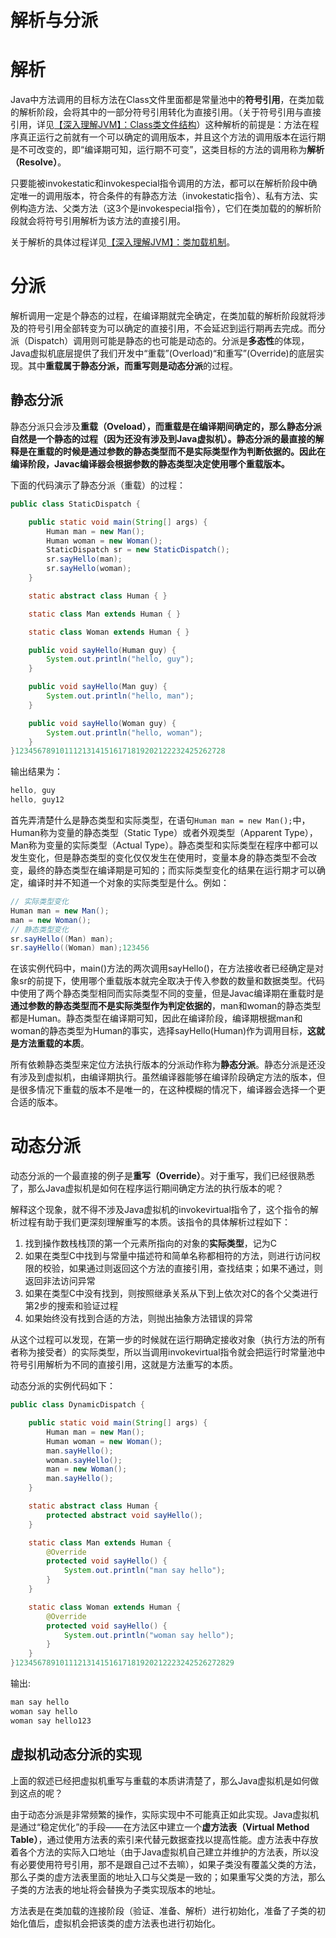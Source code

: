# 解析与分派

# **解析**

Java中方法调用的目标方法在Class文件里面都是常量池中的**符号引用**，在类加载的解析阶段，会将其中的一部分符号引用转化为直接引用。（关于符号引用与直接引用，详见[【深入理解JVM】：Class类文件结构](http://blog.csdn.net/u011080472/article/details/51326334)）这种解析的前提是：方法在程序真正运行之前就有一个可以确定的调用版本，并且这个方法的调用版本在运行期是不可改变的，即“编译期可知，运行期不可变”，这类目标的方法的调用称为**解析（Resolve）**。

只要能被invokestatic和invokespecial指令调用的方法，都可以在解析阶段中确定唯一的调用版本，符合条件的有静态方法（invokestatic指令）、私有方法、实例构造方法、父类方法（这3个是invokespecial指令），它们在类加载的的解析阶段就会将符号引用解析为该方法的直接引用。

关于解析的具体过程详见[【深入理解JVM】：类加载机制](http://blog.csdn.net/u011080472/article/details/51329315)。

# **分派**

解析调用一定是个静态的过程，在编译期就完全确定，在类加载的解析阶段就将涉及的符号引用全部转变为可以确定的直接引用，不会延迟到运行期再去完成。而分派（Dispatch）调用则可能是静态的也可能是动态的。分派是**多态性**的体现，Java虚拟机底层提供了我们开发中“重载”(Overload)“和重写”(Override)的底层实现。其中**重载属于静态分派，而重写则是动态分派**的过程。

## **静态分派**

静态分派只会涉及**重载（Oveload），而重载是在编译期间确定的，那么静态分派自然是一个静态的过程（因为还没有涉及到Java虚拟机）。静态分派的最直接的解释是在重载的时候是通过参数的静态类型而不是实际类型作为判断依据的。因此在编译阶段，Javac编译器会根据参数的静态类型决定使用哪个重载版本。**

下面的代码演示了静态分派（重载）的过程：

```java
public class StaticDispatch {

    public static void main(String[] args) {
        Human man = new Man();
        Human woman = new Woman();
        StaticDispatch sr = new StaticDispatch();
        sr.sayHello(man);
        sr.sayHello(woman);
    }

    static abstract class Human { }

    static class Man extends Human { }

    static class Woman extends Human { }

    public void sayHello(Human guy) {
        System.out.println("hello, guy");
    }

    public void sayHello(Man guy) {
        System.out.println("hello, man");
    }

    public void sayHello(Woman guy) {
        System.out.println("hello, woman");
    }
}12345678910111213141516171819202122232425262728
```

输出结果为：

```java
hello, guy
hello, guy12
```

首先弄清楚什么是静态类型和实际类型，在语句`Human man = new Man();`中，Human称为变量的静态类型（Static Type）或者外观类型（Apparent Type），Man称为变量的实际类型（Actual Type）。静态类型和实际类型在程序中都可以发生变化，但是静态类型的变化仅仅发生在使用时，变量本身的静态类型不会改变，最终的静态类型在编译期是可知的；而实际类型变化的结果在运行期才可以确定，编译时并不知道一个对象的实际类型是什么。例如：

```java
// 实际类型变化
Human man = new Man();
man = new Woman();
// 静态类型变化
sr.sayHello((Man) man);
sr.sayHello((Woman) man);123456
```

在该实例代码中，main()方法的两次调用sayHello()，在方法接收者已经确定是对象sr的前提下，使用哪个重载版本就完全取决于传入参数的数量和数据类型。代码中使用了两个静态类型相同而实际类型不同的变量，但是Javac编译期在重载时是**通过参数的静态类型而不是实际类型作为判定依据的**，man和woman的静态类型都是Human。静态类型在编译期可知，因此在编译阶段，编译期根据man和woman的静态类型为Human的事实，选择sayHello(Human)作为调用目标，**这就是方法重载的本质**。

所有依赖静态类型来定位方法执行版本的分派动作称为**静态分派**。静态分派是还没有涉及到虚拟机，由编译期执行。虽然编译器能够在编译阶段确定方法的版本，但是很多情况下重载的版本不是唯一的，在这种模糊的情况下，编译器会选择一个更合适的版本。

# **动态分派**

动态分派的一个最直接的例子是**重写（Override）**。对于重写，我们已经很熟悉了，那么Java虚拟机是如何在程序运行期间确定方法的执行版本的呢？

解释这个现象，就不得不涉及Java虚拟机的invokevirtual指令了，这个指令的解析过程有助于我们更深刻理解重写的本质。该指令的具体解析过程如下：

1.  找到操作数栈栈顶的第一个元素所指向的对象的**实际类型**，记为C
2.  如果在类型C中找到与常量中描述符和简单名称都相符的方法，则进行访问权限的校验，如果通过则返回这个方法的直接引用，查找结束；如果不通过，则返回非法访问异常
3.  如果在类型C中没有找到，则按照继承关系从下到上依次对C的各个父类进行第2步的搜索和验证过程
4.  如果始终没有找到合适的方法，则抛出抽象方法错误的异常

从这个过程可以发现，在第一步的时候就在运行期确定接收对象（执行方法的所有者称为接受者）的实际类型，所以当调用invokevirtual指令就会把运行时常量池中符号引用解析为不同的直接引用，这就是方法重写的本质。

动态分派的实例代码如下：

```java
public class DynamicDispatch {

    public static void main(String[] args) {
        Human man = new Man();
        Human woman = new Woman();
        man.sayHello();
        woman.sayHello();
        man = new Woman();
        man.sayHello();
    }

    static abstract class Human { 
        protected abstract void sayHello();
    }

    static class Man extends Human {
        @Override
        protected void sayHello() {
            System.out.println("man say hello");
        } 
    }

    static class Woman extends Human {
        @Override
        protected void sayHello() {
            System.out.println("woman say hello");
        } 
    }
}1234567891011121314151617181920212223242526272829
```

输出:

```java
man say hello
woman say hello
woman say hello123
```

## **虚拟机动态分派的实现**

上面的叙述已经把虚拟机重写与重载的本质讲清楚了，那么Java虚拟机是如何做到这点的呢？

由于动态分派是非常频繁的操作，实际实现中不可能真正如此实现。Java虚拟机是通过“稳定优化”的手段——在方法区中建立一个**虚方法表（Virtual Method Table）**，通过使用方法表的索引来代替元数据查找以提高性能。虚方法表中存放着各个方法的实际入口地址（由于Java虚拟机自己建立并维护的方法表，所以没有必要使用符号引用，那不是跟自己过不去嘛），如果子类没有覆盖父类的方法，那么子类的虚方法表里面的地址入口与父类是一致的；如果重写父类的方法，那么子类的方法表的地址将会替换为子类实现版本的地址。

方法表是在类加载的连接阶段（验证、准备、解析）进行初始化，准备了子类的初始化值后，虚拟机会把该类的虚方法表也进行初始化。